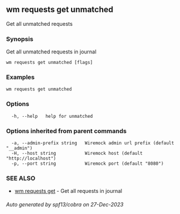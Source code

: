 ## wm requests get unmatched

 Get all unmatched requests

### Synopsis

 Get all unmatched requests in journal

```
wm requests get unmatched [flags]
```

### Examples

```
wm requests get unmatched
```

### Options

```
  -h, --help   help for unmatched
```

### Options inherited from parent commands

```
  -a, --admin-prefix string   Wiremock admin url prefix (default "__admin")
  -H, --host string           Wiremock host (default "http://localhost")
  -p, --port string           Wiremock port (default "8080")
```

### SEE ALSO

* [wm requests get](wm_requests_get.md)	 - Get all requests in journal

###### Auto generated by spf13/cobra on 27-Dec-2023
